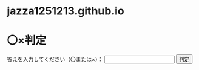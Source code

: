 # jazza1251213.github.io

<!DOCTYPE html>
<html>
<head>
  <title>〇×判定</title>
  <script>
    function checkAnswer() {
      var answer = document.getElementById("answer").value;
      
      if (answer === "〇") {
        document.getElementById("result").textContent = "正解です！";
      } else {
        document.getElementById("result").textContent = "不正解です！";
      }
    }
  </script>
</head>
<body>
  <h1>〇×判定</h1>
  <label for="answer">答えを入力してください（〇または×）：</label>
  <input type="text" id="answer" />
  <button onclick="checkAnswer()">判定</button>
  <p id="result"></p>
</body>
</html>
